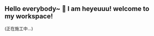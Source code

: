 ## Hello everybody~ 👋 I am heyeuuu! welcome to my workspace!
(正在施工中...)
  
<!--START_SECTION:waka-->
<!--END_SECTION:waka-->

